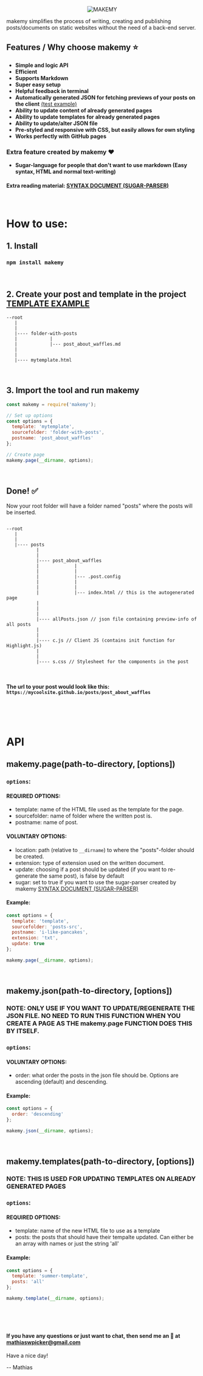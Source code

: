 <p align="center">
<img src="/media/makemy.png" alt="MAKEMY">
</p>

makemy simplifies the process of writing, creating and publishing posts/documents on static websites without the need of a back-end server.

## Features / Why choose makemy ⭐

- **Simple and logic API**
- **Efficient**
- **Supports Markdown**
- **Super easy setup**
- **Helpful feedback in terminal**
- **Automatically generated JSON for fetching previews of your posts on the client** [(test example)](/test/client.js)
- **Ability to update content of already generated pages**
- **Ability to update templates for already generated pages**
- **Ability to update/alter JSON file**
- **Pre-styled and responsive with CSS, but easily allows for own styling**
- **Works perfectly with GitHub pages**

### Extra feature created by makemy :heart:

- **Sugar-language for people that don't want to use markdown (Easy syntax, HTML and normal text-writing)**

#### Extra reading material: [SYNTAX DOCUMENT (SUGAR-PARSER)](/SYNTAX-DOCUMENT.md)

&nbsp;

# How to use:

## 1️. Install

### `npm install makemy`

&nbsp;

## 2️. Create your post and template in the project [TEMPLATE EXAMPLE](/test/template.html)

```
--root
   |
   |
   |---- folder-with-posts
   |            |
   |            |--- post_about_waffles.md
   |
   |
   |---- mytemplate.html

```

&nbsp;

## 3. Import the tool and run makemy

```js
const makemy = require('makemy');

// Set up options
const options = {
  template: 'mytemplate',
  sourcefolder: 'folder-with-posts',
  postname: 'post_about_waffles'
};

// Create page
makemy.page(__dirname, options);
```

&nbsp;

## Done! ✅

Now your root folder will have a folder named "posts" where the posts will be inserted.

```

--root
   |
   |
   |---- posts
           |
           |
           |---- post_about_waffles
           |             |
           |             |
           |             |--- .post.config
           |             |
           |             |
           |             |--- index.html // this is the autogenerated page
           |
           |
           |
           |---- allPosts.json // json file containing preview-info of all posts
           |
           |
           |---- c.js // Client JS (contains init function for Highlight.js)
           |
           |
           |---- s.css // Stylesheet for the components in the post

```

&nbsp;

#### The url to your post would look like this: `https://mycoolsite.github.io/posts/post_about_waffles`

&nbsp;

&nbsp;

# API

## makemy.page(path-to-directory, [options])

### `options`:

#### REQUIRED OPTIONS:

- template: name of the HTML file used as the template for the page.
- sourcefolder: name of folder where the written post is.
- postname: name of post.

#### VOLUNTARY OPTIONS:

- location: path (relative to `__dirname`) to where the "posts"-folder should be created.
- extension: type of extension used on the written document.
- update: choosing if a post should be updated (if you want to re-generate the same post), is false by default
- sugar: set to true if you want to use the sugar-parser created by makemy [SYNTAX DOCUMENT (SUGAR-PARSER)](/SYNTAX-DOCUMENT.md)

#### Example:

```js
const options = {
  template: 'template',
  sourcefolder: 'posts-src',
  postname: 'i-like-pancakes',
  extension: 'txt',
  update: true
};

makemy.page(__dirname, options);
```

&nbsp;

## makemy.json(path-to-directory, [options])

### NOTE: ONLY USE IF YOU WANT TO UPDATE/REGENERATE THE JSON FILE. NO NEED TO RUN THIS FUNCTION WHEN YOU CREATE A PAGE AS THE makemy.page FUNCTION DOES THIS BY ITSELF.

### `options`:

#### VOLUNTARY OPTIONS:

- order: what order the posts in the json file should be. Options are ascending (default) and descending.

#### Example:

```js
const options = {
  order: 'descending'
};

makemy.json(__dirname, options);
```

&nbsp;

## makemy.templates(path-to-directory, [options])

### NOTE: THIS IS USED FOR UPDATING TEMPLATES ON ALREADY GENERATED PAGES

### `options`:

#### REQUIRED OPTIONS:

- template: name of the new HTML file to use as a template
- posts: the posts that should have their tempalte updated. Can either be an array with names or just the string 'all'

#### Example:

```js
const options = {
  template: 'summer-template',
  posts: 'all'
};

makemy.template(__dirname, options);
```

&nbsp;

&nbsp;

#### If you have any questions or just want to chat, then send me an 📧 at mathiaswpicker@gmail.com

Have a nice day!

-- Mathias
